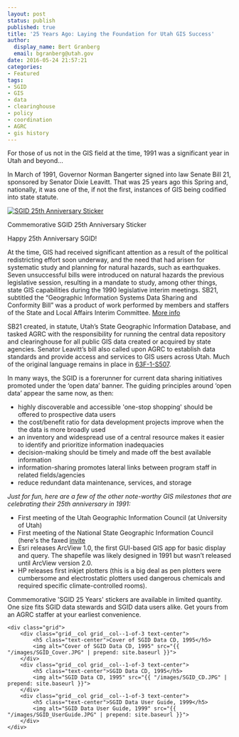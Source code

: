 ```yaml
---
layout: post
status: publish
published: true
title: '25 Years Ago: Laying the Foundation for Utah GIS Success'
author:
  display_name: Bert Granberg
  email: bgranberg@utah.gov
date: 2016-05-24 21:57:21
categories:
- Featured
tags:
- SGID
- GIS
- data
- clearinghouse
- policy
- coordination
- AGRC
- gis history
---
```


For those of us not in the GIS field at the time, 1991 was a significant year in Utah and beyond...

In March of 1991, Governor Norman Bangerter signed into law Senate Bill 21, sponsored by Senator Dixie Leavitt. That was 25 years ago this Spring and, nationally, it was one of the, if not the first, instances of GIS being codified into state statute.

<div class="caption"><a href ="{{ "/images/SGID25YEARS.png" | prepend: site.baseurl }}"><img src="{{ "/images/SGID25YEARS_small.png" | prepend: site.baseurl }}" alt="SGID 25th Anniversary Sticker" /></a><p class="caption-text">Commemorative SGID 25th Anniversary Sticker</p></div>

Happy 25th Anniversary SGID!

At the time, GIS had received significant attention as a result of the political redistricting effort soon underway, and the need that had arisen for systematic study and planning for natural hazards, such as earthquakes. Seven unsuccessful bills were introduced on natural hazards the previous legislative session, resulting in a mandate to study, among other things, state GIS capabilities during the 1990 legislative interim meetings. SB21, subtitled the “Geographic Information Systems Data Sharing and Conformity Bill” was a product of work performed by members and staffers of the State and Local Affairs Interim Committee. [More info](https://drive.google.com/file/d/0BxoOAQyOvGgac2wzV3g3X0lmX25oQlk3TDVDQVlwSV9TaVVn/view?usp=sharing)

SB21 created, in statute, Utah’s State Geographic Information Database, and tasked AGRC with the responsibility for running the central data repository and clearinghouse for all public GIS data created or acquired by state agencies. Senator Leavitt’s bill also called upon AGRC to establish data standards and provide access and services to GIS users across Utah. Much of the original language remains in place in [63F-1-S507](http://le.utah.gov/xcode/Title63F/Chapter1/63F-1-S507.html).

In many ways, the SGID is a forerunner for current data sharing initiatives promoted under the ‘open data’ banner. The guiding principles around ‘open data’ appear the same now, as then:

- highly discoverable and accessible 'one-stop shopping' should be offered to prospective data users
- the cost/benefit ratio for data development projects improve when the the data is more broadly used
- an inventory and widespread use of a central resource makes it easier to identify and prioritize information inadequacies
- decision-making should be timely and made off the best available information
- information-sharing promotes lateral links between program staff in related fields/agencies
- reduce redundant data maintenance, services, and storage

_Just for fun, here are a few of the other note-worthy GIS milestones that are celebrating their 25th anniversary in 1991:_

- First meeting of the Utah Geographic Information Council (at University of Utah)
- First meeting of the National State Geographic Information Council (here's the faxed [invite](https://drive.google.com/file/d/0BxoOAQyOvGgaSU1SVEVKS0F5NjF2aVB6OGY4NnJqZlR1ZW5Z/view?usp=sharing)
- Esri releases ArcView 1.0, the first GUI-based GIS app for basic display and query. The shapefile was likely designed in 1991 but wasn’t released until ArcView version 2.0.
- HP releases first inkjet plotters (this is a big deal as pen plotters were cumbersome and electrostatic plotters used dangerous chemicals and required specific climate-controlled rooms).

Commemorative 'SGID 25 Years' stickers are available in limited
quantity. One size fits SGID data stewards and SGID data users alike.
Get yours from an AGRC staffer at your earliest convenience.

    <div class="grid">
        <div class="grid__col grid__col--1-of-3 text-center">
            <h5 class="text-center">Cover of SGID Data CD, 1995</h5>
            <img alt="Cover of SGID Data CD, 1995" src="{{ "/images/SGID_Cover.JPG" | prepend: site.baseurl }}">
        </div>
        <div class="grid__col grid__col--1-of-3 text-center">
            <h5 class="text-center">SGID Data CD, 1995</h5>
            <img alt="SGID Data CD, 1995" src="{{ "/images/SGID_CD.JPG" | prepend: site.baseurl }}">
        </div>
        <div class="grid__col grid__col--1-of-3 text-center">
            <h5 class="text-center">SGID Data User Guide, 1999</h5>
            <img alt="SGID Data User Guide, 1999" src="{{ "/images/SGID_UserGuide.JPG" | prepend: site.baseurl }}">
        </div>
    </div>

